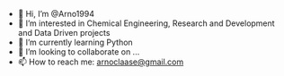 - 👋 Hi, I’m @Arno1994
- 👀 I’m interested in Chemical Engineering, Research and Development and Data Driven projects
- 🌱 I’m currently learning Python
- 💞️ I’m looking to collaborate on ...
- 📫 How to reach me: arnoclaase@gmail.com

<!---
Arno1994/Arno1994 is a ✨ special ✨ repository because its `README.md` (this file) appears on your GitHub profile.
You can click the Preview link to take a look at your changes.
--->
